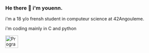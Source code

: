### He there 👋 i'm youenn.

i'm a 18 y/o frensh student in computeur science at 42Angouleme.

i'm coding mainly in C and python 

<a href="https://skillicons.dev"><img src="https://skillicons.dev/icons?i=c,python" alt="Programming languages" height="40"/></a>
<!--
**yroussea/yroussea** is a ✨ _special_ ✨ repository because its `README.md` (this file) appears on your GitHub profile.

Here are some ideas to get you started:

- 🔭 I’m currently working on ...
- 🌱 I’m currently learning ...
- 👯 I’m looking to collaborate on ...
- 🤔 I’m looking for help with ...
- 💬 Ask me about ...
- 📫 How to reach me: ...
- 😄 Pronouns: ...
- ⚡ Fun fact: ...
-->
